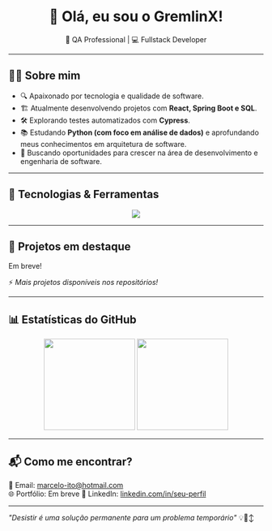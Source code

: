 <h1 align="center">👋 Olá, eu sou o GremlinX!</h1>

<p align="center">
  🚀 QA Professional | 💻 Fullstack Developer
</p>

---

## 🧑‍💻 Sobre mim

- 🔍 Apaixonado por tecnologia e qualidade de software.
- 🏗️ Atualmente desenvolvendo projetos com **React, Spring Boot e SQL**.
- 🛠️ Explorando testes automatizados com **Cypress**.
- 📚 Estudando **Python (com foco em análise de dados)** e aprofundando meus conhecimentos em arquitetura de software.
- 🎯 Buscando oportunidades para crescer na área de desenvolvimento e engenharia de software.

---

## 🚀 Tecnologias & Ferramentas

<p align="center">
  <img src="https://skillicons.dev/icons?i=html,css,js,jquery,react,bootstrap,express,nodejs,java,spring,mongodb,mysql,postman,jenkins,vscode,eclipse,heroku,git,python" />
</p>

---

## 📂 Projetos em destaque

Em breve!

⚡ *Mais projetos disponíveis nos repositórios!*

---

## 📊 Estatísticas do GitHub  

<p align="center">
  <img height="180em" src="https://github-readme-stats.vercel.app/api?username=GremlinX&show_icons=true&theme=radical" />
  <img height="180em" src="https://github-readme-stats.vercel.app/api/top-langs/?username=GremlinX&layout=compact&theme=radical" />
</p>

---

## 📬 Como me encontrar?

📧 Email: [marcelo-ito@hotmail.com](mailto:marcelo-ito@hotmail.com)  
🌐 Portfólio: Em breve
💼 LinkedIn: [linkedin.com/in/seu-perfil](https://www.linkedin.com/in/marcelo-ito-096460144/)

---

*"Desistir é uma solução permanente para um problema temporário"* 💡🙂‍↕️  
